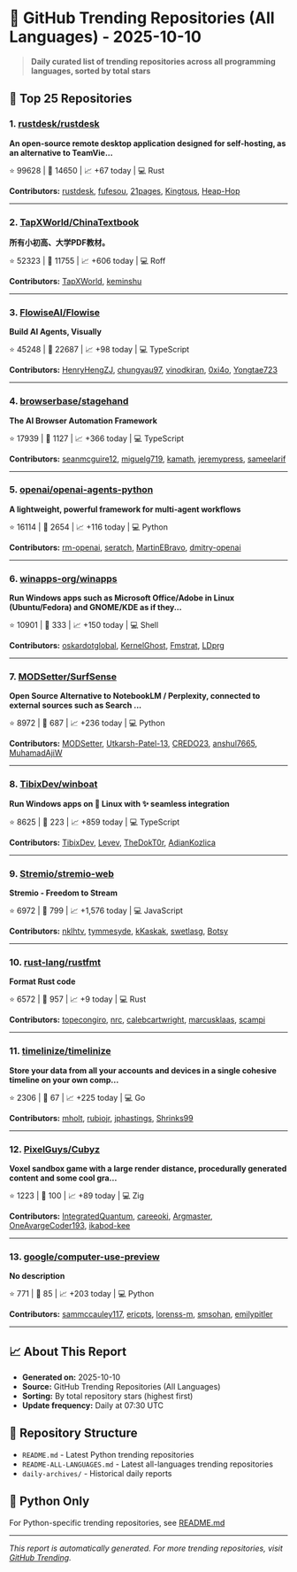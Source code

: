 # 🌟 GitHub Trending Repositories (All Languages) - 2025-10-10

> **Daily curated list of trending repositories across all programming languages, sorted by total stars**

## 🚀 Top 25 Repositories

### 1. [rustdesk/rustdesk](https://github.com/rustdesk/rustdesk)

**An open-source remote desktop application designed for self-hosting, as an alternative to TeamVie...**

⭐ 99628 | 🍴 14650 | 📈 +67 today | 💻 Rust

**Contributors:** [rustdesk](https://github.com/rustdesk), [fufesou](https://github.com/fufesou), [21pages](https://github.com/21pages), [Kingtous](https://github.com/Kingtous), [Heap-Hop](https://github.com/Heap-Hop)

---

### 2. [TapXWorld/ChinaTextbook](https://github.com/TapXWorld/ChinaTextbook)

**所有小初高、大学PDF教材。**

⭐ 52323 | 🍴 11755 | 📈 +606 today | 💻 Roff

**Contributors:** [TapXWorld](https://github.com/TapXWorld), [keminshu](https://github.com/keminshu)

---

### 3. [FlowiseAI/Flowise](https://github.com/FlowiseAI/Flowise)

**Build AI Agents, Visually**

⭐ 45248 | 🍴 22687 | 📈 +98 today | 💻 TypeScript

**Contributors:** [HenryHengZJ](https://github.com/HenryHengZJ), [chungyau97](https://github.com/chungyau97), [vinodkiran](https://github.com/vinodkiran), [0xi4o](https://github.com/0xi4o), [Yongtae723](https://github.com/Yongtae723)

---

### 4. [browserbase/stagehand](https://github.com/browserbase/stagehand)

**The AI Browser Automation Framework**

⭐ 17939 | 🍴 1127 | 📈 +366 today | 💻 TypeScript

**Contributors:** [seanmcguire12](https://github.com/seanmcguire12), [miguelg719](https://github.com/miguelg719), [kamath](https://github.com/kamath), [jeremypress](https://github.com/jeremypress), [sameelarif](https://github.com/sameelarif)

---

### 5. [openai/openai-agents-python](https://github.com/openai/openai-agents-python)

**A lightweight, powerful framework for multi-agent workflows**

⭐ 16114 | 🍴 2654 | 📈 +116 today | 💻 Python

**Contributors:** [rm-openai](https://github.com/rm-openai), [seratch](https://github.com/seratch), [MartinEBravo](https://github.com/MartinEBravo), [dmitry-openai](https://github.com/dmitry-openai)

---

### 6. [winapps-org/winapps](https://github.com/winapps-org/winapps)

**Run Windows apps such as Microsoft Office/Adobe in Linux (Ubuntu/Fedora) and GNOME/KDE as if they...**

⭐ 10901 | 🍴 333 | 📈 +150 today | 💻 Shell

**Contributors:** [oskardotglobal](https://github.com/oskardotglobal), [KernelGhost](https://github.com/KernelGhost), [Fmstrat](https://github.com/Fmstrat), [LDprg](https://github.com/LDprg)

---

### 7. [MODSetter/SurfSense](https://github.com/MODSetter/SurfSense)

**Open Source Alternative to NotebookLM / Perplexity, connected to external sources such as Search ...**

⭐ 8972 | 🍴 687 | 📈 +236 today | 💻 Python

**Contributors:** [MODSetter](https://github.com/MODSetter), [Utkarsh-Patel-13](https://github.com/Utkarsh-Patel-13), [CREDO23](https://github.com/CREDO23), [anshul7665](https://github.com/anshul7665), [MuhamadAjiW](https://github.com/MuhamadAjiW)

---

### 8. [TibixDev/winboat](https://github.com/TibixDev/winboat)

**Run Windows apps on 🐧 Linux with ✨ seamless integration**

⭐ 8625 | 🍴 223 | 📈 +859 today | 💻 TypeScript

**Contributors:** [TibixDev](https://github.com/TibixDev), [Levev](https://github.com/Levev), [TheDokT0r](https://github.com/TheDokT0r), [AdianKozlica](https://github.com/AdianKozlica)

---

### 9. [Stremio/stremio-web](https://github.com/Stremio/stremio-web)

**Stremio - Freedom to Stream**

⭐ 6972 | 🍴 799 | 📈 +1,576 today | 💻 JavaScript

**Contributors:** [nklhtv](https://github.com/nklhtv), [tymmesyde](https://github.com/tymmesyde), [kKaskak](https://github.com/kKaskak), [swetlasg](https://github.com/swetlasg), [Botsy](https://github.com/Botsy)

---

### 10. [rust-lang/rustfmt](https://github.com/rust-lang/rustfmt)

**Format Rust code**

⭐ 6572 | 🍴 957 | 📈 +9 today | 💻 Rust

**Contributors:** [topecongiro](https://github.com/topecongiro), [nrc](https://github.com/nrc), [calebcartwright](https://github.com/calebcartwright), [marcusklaas](https://github.com/marcusklaas), [scampi](https://github.com/scampi)

---

### 11. [timelinize/timelinize](https://github.com/timelinize/timelinize)

**Store your data from all your accounts and devices in a single cohesive timeline on your own comp...**

⭐ 2306 | 🍴 67 | 📈 +225 today | 💻 Go

**Contributors:** [mholt](https://github.com/mholt), [rubiojr](https://github.com/rubiojr), [jphastings](https://github.com/jphastings), [Shrinks99](https://github.com/Shrinks99)

---

### 12. [PixelGuys/Cubyz](https://github.com/PixelGuys/Cubyz)

**Voxel sandbox game with a large render distance, procedurally generated content and some cool gra...**

⭐ 1223 | 🍴 100 | 📈 +89 today | 💻 Zig

**Contributors:** [IntegratedQuantum](https://github.com/IntegratedQuantum), [careeoki](https://github.com/careeoki), [Argmaster](https://github.com/Argmaster), [OneAvargeCoder193](https://github.com/OneAvargeCoder193), [ikabod-kee](https://github.com/ikabod-kee)

---

### 13. [google/computer-use-preview](https://github.com/google/computer-use-preview)

**No description**

⭐ 771 | 🍴 85 | 📈 +203 today | 💻 Python

**Contributors:** [sammccauley117](https://github.com/sammccauley117), [ericpts](https://github.com/ericpts), [lorenss-m](https://github.com/lorenss-m), [smsohan](https://github.com/smsohan), [emilypitler](https://github.com/emilypitler)

---


## 📈 About This Report

- **Generated on:** 2025-10-10
- **Source:** GitHub Trending Repositories (All Languages)
- **Sorting:** By total repository stars (highest first)
- **Update frequency:** Daily at 07:30 UTC

## 🔗 Repository Structure

- `README.md` - Latest Python trending repositories
- `README-ALL-LANGUAGES.md` - Latest all-languages trending repositories
- `daily-archives/` - Historical daily reports

## 🐍 Python Only

For Python-specific trending repositories, see [README.md](./README.md)

---

*This report is automatically generated. For more trending repositories, visit [GitHub Trending](https://github.com/trending).*
